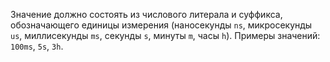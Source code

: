 Значение должно состоять из числового литерала и суффикса, обозначающего единицы измерения (наносекунды `ns`, микросекунды `us`, миллисекунды `ms`, секунды `s`, минуты `m`, часы `h`). Примеры значений: `100ms`, `5s`, `3h`.